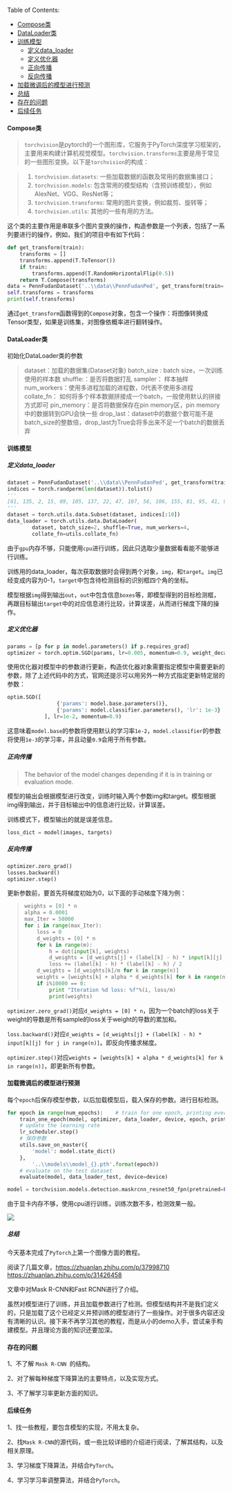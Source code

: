 Table of Contents:

+ [Compose类](#Compose类)
+ [DataLoader类](#DataLoader类)
+ [训练模型](#训练模型)
  + [定义data_loader](#定义data_loader)
  + [定义优化器](#定义优化器)
  + [正向传播](#正向传播)
  + [反向传播](#反向传播)
+ [加载微调后的模型进行预测](#加载微调后的模型进行预测)
+ [总结](#总结)
+ [存在的问题](#存在的问题)
+ [后续任务](#后续任务)

#### Compose类

>`torchvision`是pytorch的一个图形库，它服务于PyTorch深度学习框架的，主要用来构建计算机视觉模型。`torchvision.transforms`主要是用于常见的一些图形变换。以下是`torchvision`的构成：

>1. `torchvision.datasets`: 一些加载数据的函数及常用的数据集接口；
>2. `torchvision.models`: 包含常用的模型结构（含预训练模型），例如AlexNet、VGG、ResNet等；
>3. `torchvision.transforms`: 常用的图片变换，例如裁剪、旋转等；
>4. `torchvision.utils`: 其他的一些有用的方法。

这个类的主要作用是串联多个图片变换的操作，构造参数是一个列表，包括了一系列要进行的操作，例如，我们的项目中有如下代码：

```python
def get_transform(train):
    transforms = []
    transforms.append(T.ToTensor())
    if train:
        transforms.append(T.RandomHorizontalFlip(0.5))
    return T.Compose(transforms)
data = PennFudanDataset('..\\data\\PennFudanPed', get_transform(train= True))
self.transforms = transforms
print(self.transforms)
```

通过`get_transform`函数得到的`Compose`对象，包含一个操作：将图像转换成Tensor类型，如果是训练集，对图像依概率进行翻转操作。

#### DataLoader类

初始化DataLoader类的参数

>dataset：加载的数据集(Dataset对象)
>batch_size : batch size，一次训练使用的样本数
>shuffle:：是否将数据打乱
>sampler： 样本抽样
>num_workers：使用多进程加载的进程数，0代表不使用多进程
>collate_fn： 如何将多个样本数据拼接成一个batch，一般使用默认的拼接方式即可
>pin_memory：是否将数据保存在pin memory区，pin memory中的数据转到GPU会快一些
>drop_last：dataset中的数据个数可能不是batch_size的整数倍，drop_last为True会将多出来不足一个batch的数据丢弃

#### 训练模型

##### 定义data_loader

```python
dataset = PennFudanDataset('..\\data\\PennFudanPed', get_transform(train=True))
indices = torch.randperm(len(dataset)).tolist()
'''
[61, 135, 2, 15, 89, 105, 137, 22, 47, 107, 56, 106, 155, 81, 95, 41, 9, 78, 167, 103, 88, 77, 14, 138, 99, 72, 32, 146, 164, 20, 162, 24, 1, 79, 16, 123, 143, 55, 6, 33, 38, 132, 168, 98, 85, 30, 71, 151, 93, 86, 161, 43, 113, 39, 42, 112, 124, 74, 18, 116, 110, 70, 104, 4, 62, 21, 50, 117, 65, 133, 91, 3, 69, 10, 114, 80, 96, 84, 156, 23, 66, 119, 59, 166, 12, 17, 127, 7, 51, 11, 109, 63, 64, 67, 121, 31, 148, 27, 160, 60, 102, 140, 141, 68, 126, 58, 131, 34, 46, 134, 118, 139, 73, 150, 157, 149, 100, 49, 111, 75, 26, 94, 154, 163, 152, 92, 115, 28, 90, 25, 82, 57, 130, 37, 153, 5, 159, 165, 125, 87, 145, 129, 0, 83, 169, 45, 52, 147, 144, 97, 158, 108, 35, 44, 36, 120, 13, 8, 101, 76, 142, 53, 128, 48, 29, 54, 122, 40, 136, 19]
'''
dataset = torch.utils.data.Subset(dataset, indices[:10])
data_loader = torch.utils.data.DataLoader(
        dataset, batch_size=2, shuffle=True, num_workers=4,
        collate_fn=utils.collate_fn)
```

由于`gpu`内存不够，只能使用`cpu`进行训练，因此只选取少量数据看看能不能够进行训练。

训练用的data_loader，每次获取数据时会得到两个对象，`img`，和`target`。`img`已经变成内容为0-1，`target`中包含待检测目标的识别框四个角的坐标。

模型根据`img`得到输出`out`，`out`中包含信息`boxes`等，即模型得到的目标检测框，再跟目标输出`target`中的对应信息进行比较，计算误差，从而进行梯度下降的操作。

##### 定义优化器

```python
params = [p for p in model.parameters() if p.requires_grad]
optimizer = torch.optim.SGD(params, lr=0.005, momentum=0.9, weight_decay=0.0005)
```

使用优化器对模型中的参数进行更新，构造优化器对象需要指定模型中需要更新的参数，除了上述代码中的方式，官网还提示可以用另外一种方式指定更新特定层的参数：

```python
optim.SGD([
                {'params': model.base.parameters()},
                {'params': model.classifier.parameters(), 'lr': 1e-3}
            ], lr=1e-2, momentum=0.9)
```

这意味着`model.base`的参数将使用默认的学习率`1e-2`，`model.classifier`的参数将使用`1e-3`的学习率，并且动量`0.9`会用于所有参数。

##### 正向传播

> The behavior of the model changes depending if it is in training or evaluation mode.

模型的输出会根据模型进行改变，训练时输入两个参数img和target。模型根据img得到输出，并于目标输出中的信息进行比较，计算误差。

训练模式下，模型输出的就是误差信息。

```python
loss_dict = model(images, targets)
```

##### 反向传播

```python
optimizer.zero_grad()
losses.backward()
optimizer.step()
```

更新参数前，要首先将梯度初始为0，以下面的手动梯度下降为例：

>    ```python
>    weights = [0] * n
>    alpha = 0.0001
>    max_Iter = 50000
>    for i in range(max_Iter):
>        loss = 0
>        d_weights = [0] * n
>        for k in range(m):
>            h = dot(input[k], weights)
>            d_weights = [d_weights[j] + (label[k] - h) * input[k][j] for j in range(n)] 
>            loss += (label[k] - h) * (label[k] - h) / 2
>        d_weights = [d_weights[k]/m for k in range(n)]
>        weights = [weights[k] + alpha * d_weights[k] for k in range(n)]
>        if i%10000 == 0:
>            print "Iteration %d loss: %f"%(i, loss/m)
>            print(weights)
>    ```

`optimizer.zero_grad()`对应`d_weights = [0] * n`，因为一个batch的loss关于weight的导数是所有sample的loss关于weight的导数的累加和。

`loss.backward()`对应`d_weights = [d_weights[j] + (label[k] - h) * input[k][j] for j in range(n)]`。即反向传播求梯度。

`optimizer.step()`对应`weights = [weights[k] + alpha * d_weights[k] for k in range(n)]`，即更新所有参数。

#### 加载微调后的模型进行预测

每个`epoch`后保存模型参数，以后加载模型后，载入保存的参数。进行目标检测。

```python
for epoch in range(num_epochs):    # train for one epoch, printing every 10 iterations
    train_one_epoch(model, optimizer, data_loader, device, epoch, print_freq=10)    
    # update the learning rate
    lr_scheduler.step()    
    # 保存参数
    utils.save_on_master({        
        'model': model.state_dict()
    },        
        '..\\models\\model_{}.pth'.format(epoch))    
    # evaluate on the test dataset    
    evaluate(model, data_loader_test, device=device)
```

```python
model = torchvision.models.detection.maskrcnn_resnet50_fpn(pretrained=False, num_classes=num_classes)model.to(device)model.eval()save = torch.load('..\\models\\model_0.pth')model.load_state_dict(save['model'])
```

由于显卡内存不够，使用cpu进行训练，训练次数不多，检测效果一般。

![](https://github.com/fantasy995/ImageProcessing/blob/main/day2/p1.png?raw=true)



##### 总结

今天基本完成了`PyTorch`上第一个图像方面的教程。

阅读了几篇文章，https://zhuanlan.zhihu.com/p/37998710 https://zhuanlan.zhihu.com/p/31426458 

文章中对Mask R-CNN和Fast RCNN进行了介绍。

虽然对模型进行了训练，并且加载参数进行了检测。但模型结构并不是我们定义的，只是加载了这个已经定义并预训练的模型进行了一些操作。对于很多内容还没有清晰的认识。接下来不再学习其他的教程，而是从小的demo入手，尝试亲手构建模型。并且理论方面的知识还要加深。

#### 存在的问题

1、不了解 `Mask R-CNN `的结构。

2、对了解每种梯度下降算法的主要特点，以及实现方式。

3、不了解学习率更新方面的知识。
#### 后续任务

1、找一些教程，要包含模型的实现，不用太复杂。

2、找`Mask R-CNN`的源代码，或一些比较详细的介绍进行阅读，了解其结构，以及相关原理。

3、学习梯度下降算法，并结合`PyTorch`。

4、学习学习率调整算法，并结合`PyTorch`。

